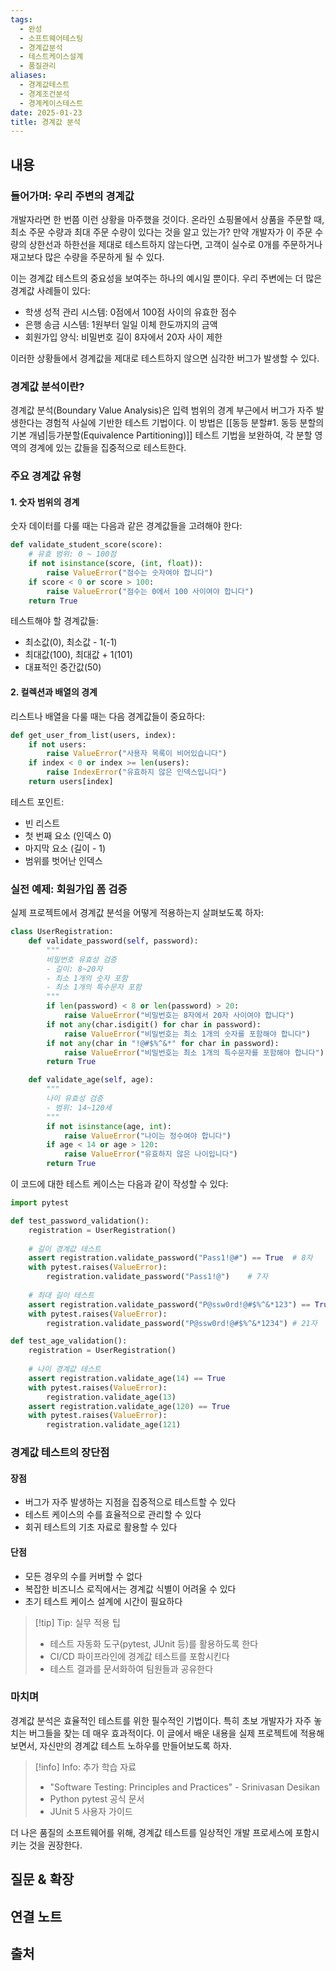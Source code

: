 ```yaml
---
tags:
  - 완성
  - 소프트웨어테스팅
  - 경계값분석
  - 테스트케이스설계
  - 품질관리
aliases:
  - 경계값테스트
  - 경계조건분석
  - 경계케이스테스트
date: 2025-01-23
title: 경계값 분석
---
```


## 내용

### 들어가며: 우리 주변의 경계값

개발자라면 한 번쯤 이런 상황을 마주했을 것이다. 온라인 쇼핑몰에서 상품을 주문할 때, 최소 주문 수량과 최대 주문 수량이 있다는 것을 알고 있는가? 만약 개발자가 이 주문 수량의 상한선과 하한선을 제대로 테스트하지 않는다면, 고객이 실수로 0개를 주문하거나 재고보다 많은 수량을 주문하게 될 수 있다.

이는 경계값 테스트의 중요성을 보여주는 하나의 예시일 뿐이다. 우리 주변에는 더 많은 경계값 사례들이 있다:

- 학생 성적 관리 시스템: 0점에서 100점 사이의 유효한 점수
- 은행 송금 시스템: 1원부터 일일 이체 한도까지의 금액
- 회원가입 양식: 비밀번호 길이 8자에서 20자 사이 제한

이러한 상황들에서 경계값을 제대로 테스트하지 않으면 심각한 버그가 발생할 수 있다.

### 경계값 분석이란?

경계값 분석(Boundary Value Analysis)은 입력 범위의 경계 부근에서 버그가 자주 발생한다는 경험적 사실에 기반한 테스트 기법이다. 이 방법은 [[동등 분할#1. 동등 분할의 기본 개념|등가분할(Equivalence Partitioning)]] 테스트 기법을 보완하여, 각 분할 영역의 경계에 있는 값들을 집중적으로 테스트한다.

### 주요 경계값 유형

#### 1. 숫자 범위의 경계

숫자 데이터를 다룰 때는 다음과 같은 경계값들을 고려해야 한다:

```python
def validate_student_score(score):
    # 유효 범위: 0 ~ 100점
    if not isinstance(score, (int, float)):
        raise ValueError("점수는 숫자여야 합니다")
    if score < 0 or score > 100:
        raise ValueError("점수는 0에서 100 사이여야 합니다")
    return True
```

테스트해야 할 경계값들:
- 최소값(0), 최소값 - 1(-1)
- 최대값(100), 최대값 + 1(101)
- 대표적인 중간값(50)

#### 2. 컬렉션과 배열의 경계

리스트나 배열을 다룰 때는 다음 경계값들이 중요하다:

```python
def get_user_from_list(users, index):
    if not users:
        raise ValueError("사용자 목록이 비어있습니다")
    if index < 0 or index >= len(users):
        raise IndexError("유효하지 않은 인덱스입니다")
    return users[index]
```

테스트 포인트:
- 빈 리스트
- 첫 번째 요소 (인덱스 0)
- 마지막 요소 (길이 - 1)
- 범위를 벗어난 인덱스

### 실전 예제: 회원가입 폼 검증

실제 프로젝트에서 경계값 분석을 어떻게 적용하는지 살펴보도록 하자:

```python
class UserRegistration:
    def validate_password(self, password):
        """
        비밀번호 유효성 검증
        - 길이: 8~20자
        - 최소 1개의 숫자 포함
        - 최소 1개의 특수문자 포함
        """
        if len(password) < 8 or len(password) > 20:
            raise ValueError("비밀번호는 8자에서 20자 사이여야 합니다")
        if not any(char.isdigit() for char in password):
            raise ValueError("비밀번호는 최소 1개의 숫자를 포함해야 합니다")
        if not any(char in "!@#$%^&*" for char in password):
            raise ValueError("비밀번호는 최소 1개의 특수문자를 포함해야 합니다")
        return True

    def validate_age(self, age):
        """
        나이 유효성 검증
        - 범위: 14~120세
        """
        if not isinstance(age, int):
            raise ValueError("나이는 정수여야 합니다")
        if age < 14 or age > 120:
            raise ValueError("유효하지 않은 나이입니다")
        return True
```

이 코드에 대한 테스트 케이스는 다음과 같이 작성할 수 있다:

```python
import pytest

def test_password_validation():
    registration = UserRegistration()
    
    # 길이 경계값 테스트
    assert registration.validate_password("Pass1!@#") == True  # 8자
    with pytest.raises(ValueError):
        registration.validate_password("Pass1!@")    # 7자
    
    # 최대 길이 테스트
    assert registration.validate_password("P@ssw0rd!@#$%^&*123") == True  # 20자
    with pytest.raises(ValueError):
        registration.validate_password("P@ssw0rd!@#$%^&*1234") # 21자

def test_age_validation():
    registration = UserRegistration()
    
    # 나이 경계값 테스트
    assert registration.validate_age(14) == True
    with pytest.raises(ValueError):
        registration.validate_age(13)
    assert registration.validate_age(120) == True
    with pytest.raises(ValueError):
        registration.validate_age(121)
```

### 경계값 테스트의 장단점

#### 장점
- 버그가 자주 발생하는 지점을 집중적으로 테스트할 수 있다
- 테스트 케이스의 수를 효율적으로 관리할 수 있다
- 회귀 테스트의 기초 자료로 활용할 수 있다

#### 단점
- 모든 경우의 수를 커버할 수 없다
- 복잡한 비즈니스 로직에서는 경계값 식별이 어려울 수 있다
- 초기 테스트 케이스 설계에 시간이 필요하다

> [!tip] Tip: 실무 적용 팁
> - 테스트 자동화 도구(pytest, JUnit 등)를 활용하도록 한다
> - CI/CD 파이프라인에 경계값 테스트를 포함시킨다
> - 테스트 결과를 문서화하여 팀원들과 공유한다

### 마치며

경계값 분석은 효율적인 테스트를 위한 필수적인 기법이다. 특히 초보 개발자가 자주 놓치는 버그들을 찾는 데 매우 효과적이다. 이 글에서 배운 내용을 실제 프로젝트에 적용해보면서, 자신만의 경계값 테스트 노하우를 만들어보도록 하자.

> [!info] Info: 추가 학습 자료
> - "Software Testing: Principles and Practices" - Srinivasan Desikan
> - Python pytest 공식 문서
> - JUnit 5 사용자 가이드

더 나은 품질의 소프트웨어를 위해, 경계값 테스트를 일상적인 개발 프로세스에 포함시키는 것을 권장한다.

## 질문 & 확장

## 연결 노트

## 출처